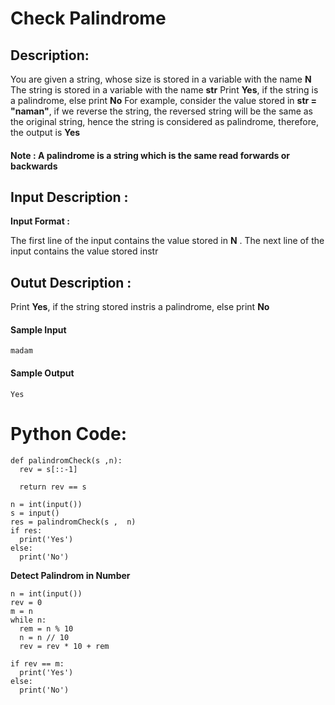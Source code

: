 
# Check Palindrome

## Description:

You are given a string, whose size is stored in a variable with the name **N** 
The string is stored in a variable with the name **str**
Print **Yes**, if the string is a palindrome, else print **No**
For example, consider the value stored in **str = "naman"**, if we reverse the string, the reversed string will be the same as the original string, hence the string is considered as palindrome, therefore, the output is **Yes**

#### Note : A palindrome is a string which is the same read forwards or backwards

## Input Description : 

**Input Format :**

The first line of the input contains the value stored in **N** .
The next line of the input contains the value stored instr

## Outut Description : 

Print **Yes**, if the string stored instris a palindrome, else print **No**

#### Sample Input

``` 
madam
```

#### Sample Output
```
Yes
```

# Python Code:

```
def palindromCheck(s ,n):
  rev = s[::-1]
  
  return rev == s
  
n = int(input())
s = input()
res = palindromCheck(s ,  n)
if res:
  print('Yes')
else:
  print('No')

```
**Detect Palindrom in Number**

```
n = int(input())
rev = 0
m = n
while n:
  rem = n % 10
  n = n // 10
  rev = rev * 10 + rem

if rev == m:
  print('Yes')
else:
  print('No')
```

